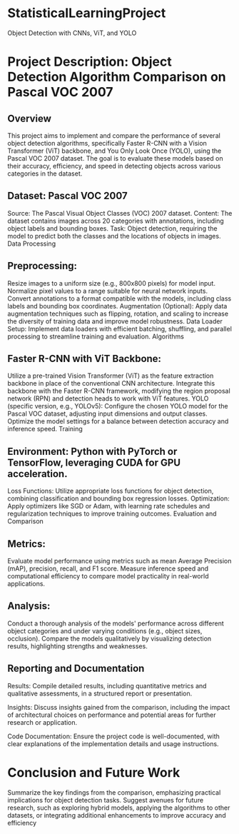 # StatisticalLearningProject
Object Detection with CNNs, ViT, and YOLO

# Project Description: Object Detection Algorithm Comparison on Pascal VOC 2007
## Overview

This project aims to implement and compare the performance of several object detection algorithms, specifically Faster R-CNN with a Vision Transformer (ViT) backbone, and You Only Look Once (YOLO), using the Pascal VOC 2007 dataset. The goal is to evaluate these models based on their accuracy, efficiency, and speed in detecting objects across various categories in the dataset.

## Dataset: Pascal VOC 2007

Source: The Pascal Visual Object Classes (VOC) 2007 dataset.
Content: The dataset contains images across 20 categories with annotations, including object labels and bounding boxes.
Task: Object detection, requiring the model to predict both the classes and the locations of objects in images.
Data Processing

## Preprocessing:
Resize images to a uniform size (e.g., 800x800 pixels) for model input.
Normalize pixel values to a range suitable for neural network inputs.
Convert annotations to a format compatible with the models, including class labels and bounding box coordinates.
Augmentation (Optional):
Apply data augmentation techniques such as flipping, rotation, and scaling to increase the diversity of training data and improve model robustness.
Data Loader Setup:
Implement data loaders with efficient batching, shuffling, and parallel processing to streamline training and evaluation.
Algorithms

## Faster R-CNN with ViT Backbone:
Utilize a pre-trained Vision Transformer (ViT) as the feature extraction backbone in place of the conventional CNN architecture.
Integrate this backbone with the Faster R-CNN framework, modifying the region proposal network (RPN) and detection heads to work with ViT features.
YOLO (specific version, e.g., YOLOv5):
Configure the chosen YOLO model for the Pascal VOC dataset, adjusting input dimensions and output classes.
Optimize the model settings for a balance between detection accuracy and inference speed.
Training

## Environment: Python with PyTorch or TensorFlow, leveraging CUDA for GPU acceleration.
Loss Functions: Utilize appropriate loss functions for object detection, combining classification and bounding box regression losses.
Optimization: Apply optimizers like SGD or Adam, with learning rate schedules and regularization techniques to improve training outcomes.
Evaluation and Comparison

## Metrics:
Evaluate model performance using metrics such as mean Average Precision (mAP), precision, recall, and F1 score.
Measure inference speed and computational efficiency to compare model practicality in real-world applications.
## Analysis:
Conduct a thorough analysis of the models' performance across different object categories and under varying conditions (e.g., object sizes, occlusion).
Compare the models qualitatively by visualizing detection results, highlighting strengths and weaknesses.

## Reporting and Documentation

Results: Compile detailed results, including quantitative metrics and qualitative assessments, in a structured report or presentation.

Insights: Discuss insights gained from the comparison, including the impact of architectural choices on performance and potential areas for further research or application.

Code Documentation: Ensure the project code is well-documented, with clear explanations of the implementation details and usage instructions.

# Conclusion and Future Work

Summarize the key findings from the comparison, emphasizing practical implications for object detection tasks.
Suggest avenues for future research, such as exploring hybrid models, applying the algorithms to other datasets, or integrating additional enhancements to improve accuracy and efficiency